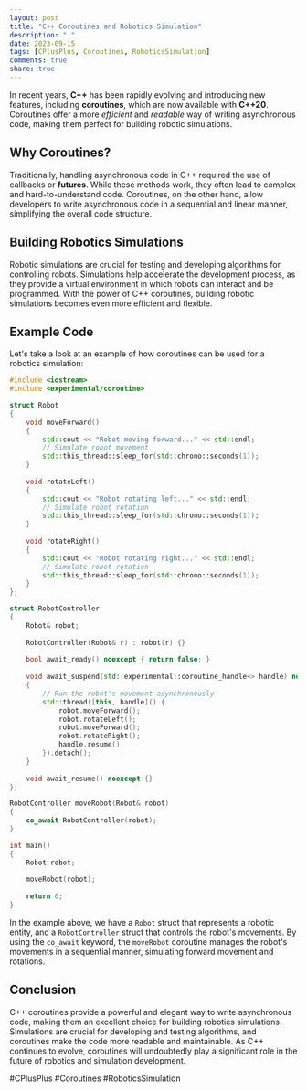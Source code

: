 ```yaml
---
layout: post
title: "C++ Coroutines and Robotics Simulation"
description: " "
date: 2023-09-15
tags: [CPlusPlus, Coroutines, RoboticsSimulation]
comments: true
share: true
---
```


In recent years, **C++** has been rapidly evolving and introducing new features, including **coroutines**, which are now available with **C++20**. Coroutines offer a more *efficient* and *readable* way of writing asynchronous code, making them perfect for building robotic simulations.

## Why Coroutines?

Traditionally, handling asynchronous code in C++ required the use of callbacks or **futures**. While these methods work, they often lead to complex and hard-to-understand code. Coroutines, on the other hand, allow developers to write asynchronous code in a sequential and linear manner, simplifying the overall code structure.

## Building Robotics Simulations

Robotic simulations are crucial for testing and developing algorithms for controlling robots. Simulations help accelerate the development process, as they provide a virtual environment in which robots can interact and be programmed. With the power of C++ coroutines, building robotic simulations becomes even more efficient and flexible.

## Example Code

Let's take a look at an example of how coroutines can be used for a robotics simulation:

```cpp
#include <iostream>
#include <experimental/coroutine>

struct Robot
{
    void moveForward()
    {
        std::cout << "Robot moving forward..." << std::endl;
        // Simulate robot movement
        std::this_thread::sleep_for(std::chrono::seconds(1));
    }
    
    void rotateLeft()
    {
        std::cout << "Robot rotating left..." << std::endl;
        // Simulate robot rotation
        std::this_thread::sleep_for(std::chrono::seconds(1));
    }
    
    void rotateRight()
    {
        std::cout << "Robot rotating right..." << std::endl;
        // Simulate robot rotation
        std::this_thread::sleep_for(std::chrono::seconds(1));
    }
};

struct RobotController
{
    Robot& robot;
    
    RobotController(Robot& r) : robot(r) {}
    
    bool await_ready() noexcept { return false; }
    
    void await_suspend(std::experimental::coroutine_handle<> handle) noexcept
    {
        // Run the robot's movement asynchronously
        std::thread([this, handle]() {
            robot.moveForward();
            robot.rotateLeft();
            robot.moveForward();
            robot.rotateRight();
            handle.resume();
        }).detach();
    }
    
    void await_resume() noexcept {}
};

RobotController moveRobot(Robot& robot)
{
    co_await RobotController(robot);
}

int main()
{
    Robot robot;
    
    moveRobot(robot);
    
    return 0;
}
```

In the example above, we have a `Robot` struct that represents a robotic entity, and a `RobotController` struct that controls the robot's movements. By using the `co_await` keyword, the `moveRobot` coroutine manages the robot's movements in a sequential manner, simulating forward movement and rotations.

## Conclusion

C++ coroutines provide a powerful and elegant way to write asynchronous code, making them an excellent choice for building robotics simulations. Simulations are crucial for developing and testing algorithms, and coroutines make the code more readable and maintainable. As C++ continues to evolve, coroutines will undoubtedly play a significant role in the future of robotics and simulation development.

#CPlusPlus #Coroutines #RoboticsSimulation